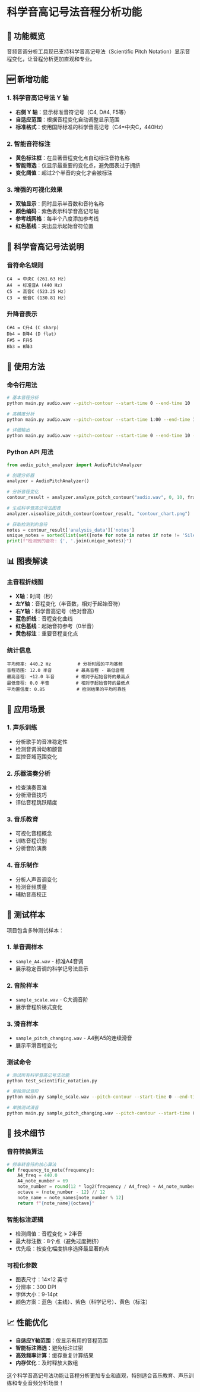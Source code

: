 # 科学音高记号法音程分析功能

## 🎵 功能概览

音频音调分析工具现已支持科学音高记号法（Scientific Pitch Notation）显示音程变化，让音程分析更加直观和专业。

## 🆕 新增功能

### 1. 科学音高记号法 Y 轴
- **右侧 Y 轴**：显示标准音符记号（C4, D#4, F5等）
- **自适应范围**：根据音程变化自动调整显示范围
- **标准格式**：使用国际标准的科学音高记号（C4=中央C，440Hz）

### 2. 智能音符标注
- **黄色标注框**：在显著音程变化点自动标注音符名称
- **智能筛选**：仅显示最重要的变化点，避免图表过于拥挤
- **变化阈值**：超过2个半音的变化才会被标注

### 3. 增强的可视化效果
- **双轴显示**：同时显示半音数和音符名称
- **颜色编码**：紫色表示科学音高记号轴
- **参考线网格**：每半个八度添加参考线
- **红色基线**：突出显示起始音符位置

## 🎼 科学音高记号法说明

### 音符命名规则
```
C4  = 中央C (261.63 Hz)
A4  = 标准音A (440 Hz)
C5  = 高音C (523.25 Hz)
C3  = 低音C (130.81 Hz)
```

### 升降音表示
```
C#4 = C升4 (C sharp)
Db4 = D降4 (D flat)
F#5 = F升5
Bb3 = B降3
```

## 🚀 使用方法

### 命令行用法
```bash
# 基本音程分析
python main.py audio.wav --pitch-contour --start-time 0 --end-time 10

# 高精度分析
python main.py audio.wav --pitch-contour --start-time 1:00 --end-time 1:30 --frame-size 0.05

# 详细输出
python main.py audio.wav --pitch-contour --start-time 0 --end-time 10 -v
```

### Python API 用法
```python
from audio_pitch_analyzer import AudioPitchAnalyzer

# 创建分析器
analyzer = AudioPitchAnalyzer()

# 分析音程变化
contour_result = analyzer.analyze_pitch_contour("audio.wav", 0, 10, frame_size=0.1)

# 生成科学音高记号法图表
analyzer.visualize_pitch_contour(contour_result, "contour_chart.png")

# 获取检测到的音符
notes = contour_result['analysis_data']['notes']
unique_notes = sorted(list(set([note for note in notes if note != 'Silent'])))
print(f"检测到的音符: {', '.join(unique_notes)}")
```

## 📊 图表解读

### 主音程折线图
- **X轴**：时间（秒）
- **左Y轴**：音程变化（半音数，相对于起始音符）
- **右Y轴**：科学音高记号（绝对音高）
- **蓝色折线**：音程变化曲线
- **红色基线**：起始音符参考（0半音）
- **黄色标注**：重要音程变化点

### 统计信息
```
平均频率: 440.2 Hz          # 分析时段的平均基频
音程范围: 12.0 半音         # 最高音程 - 最低音程
最高音程: +12.0 半音        # 相对于起始音符的最高点
最低音程: 0.0 半音          # 相对于起始音符的最低点
平均置信度: 0.85            # 检测结果的平均可靠性
```

## 🎯 应用场景

### 1. 声乐训练
- 分析歌手的音准稳定性
- 检测音调滑动和颤音
- 监控音域范围变化

### 2. 乐器演奏分析
- 检查演奏音准
- 分析滑音技巧
- 评估音程跳跃精度

### 3. 音乐教育
- 可视化音程概念
- 训练音程识别
- 分析音阶演奏

### 4. 音乐制作
- 分析人声音调变化
- 检测音频质量
- 辅助音高校正

## 🧪 测试样本

项目包含多种测试样本：

### 1. 单音调样本
- `sample_A4.wav` - 标准A4音调
- 展示稳定音调的科学记号法显示

### 2. 音阶样本  
- `sample_scale.wav` - C大调音阶
- 展示音程阶梯式变化

### 3. 滑音样本
- `sample_pitch_changing.wav` - A4到A5的连续滑音
- 展示平滑音程变化

### 测试命令
```bash
# 测试所有科学音高记号法功能
python test_scientific_notation.py

# 单独测试音阶
python main.py sample_scale.wav --pitch-contour --start-time 0 --end-time 4

# 单独测试滑音
python main.py sample_pitch_changing.wav --pitch-contour --start-time 0 --end-time 5 --frame-size 0.05
```

## 🔧 技术细节

### 音符转换算法
```python
# 频率转音符的核心算法
def frequency_to_note(frequency):
    A4_freq = 440.0
    A4_note_number = 69
    note_number = round(12 * log2(frequency / A4_freq) + A4_note_number)
    octave = (note_number - 12) // 12
    note_name = note_names[note_number % 12]
    return f"{note_name}{octave}"
```

### 智能标注逻辑
- 检测阈值：音程变化 > 2半音
- 最大标注数：8个点（避免过度拥挤）
- 优先级：按变化幅度排序选择最显著的点

### 可视化参数
- 图表尺寸：14×12 英寸
- 分辨率：300 DPI
- 字体大小：9-14pt
- 颜色方案：蓝色（主线）、紫色（科学记号）、黄色（标注）

## 📈 性能优化

- **自适应Y轴范围**：仅显示有用的音程范围
- **智能标注筛选**：避免标注过密
- **高效频率计算**：缓存重复计算结果
- **内存优化**：及时释放大数组

这个科学音高记号法功能让音程分析更加专业和直观，特别适合音乐教育、声乐训练和专业音频分析场景！
